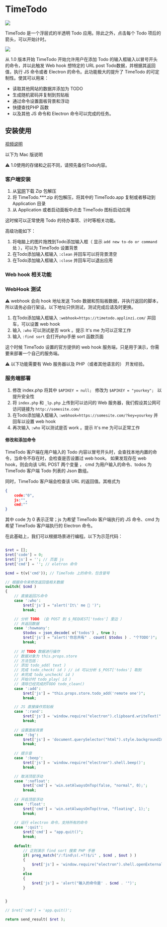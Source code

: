 # TimeTodo 

![](./image/timetodo.001.jpeg)

TimeTodo 是一个浮层式的半透明 Todo 应用。除此之外，点击每个 Todo 项后的箭头，可以开始计时。

![](./image/timetodo.002.jpeg)

从 1.0 版本开始 TimeTodo 开始允许用户在添加 Todo 的输入框输入以冒号开头的命令，并以此触发 Web hook 想特定的 URL post Todo数据，并根据其返回值，执行 JS 命令或者 Electron 的命令。此功能极大的提升了 TimeTodo 的可定制性。使其可以用来：

- 读取其他网站的数据并添加为 TODO
- 生成随机密码并复制到剪贴板
- 通过命令设置面板背景和浮动
- 快捷查找PHP 函数
- 以及其他 JS 命令和 Electron 命令可以完成的任务。

## 安装使用

[视频说明](https://www.bilibili.com/video/av37635866/)

以下为 Mac 版说明

⚠️ 1.0使用的存储和之前不同，请预先备份Todo内容。


### 客户端安装

1. 从[官网](http://timetodo.ftqq.com/)下载 Zip 包解压
2. 将 TimeTodo.***.zip 的包解压，将其中的 TimeTodo.app 复制或者移动到 Application 目录
3. 从 Application 或者启动面板中点击 TimeTodo 图标启动应用

这时候可以正常使用 Todo 的待办事项、计时等相关功能。

高级功能如下：

1. 将电脑上的图片拖拽到Todo添加输入框（ 显示 `add new to-do or command` 处 ），可以为 TimeTodo 设置背景
2. 在Todo添加输入框输入 `:clean` 并回车可以将背景清空
3. 在Todo添加输入框输入 `:close` 并回车可以退出应用

### Web hook 相关功能

### WebHook 测试

⚠️ webhook 会向 hook 地址发送 Todo 数据和剪贴板数据，并执行返回的脚本，所以请务必自行架设。以下地址只供测试，测试完成后请及时更换。

1. 在Todo添加输入框输入 `:webhook=https://timetodo.applinzi.com/` 并回车，可以设置 web hook
2. 输入 `:who` 可以测试是否 work 。提示 It's me 为可以正常工作
3. 输入 `:find sort` 会打开php手册 sort 函数页面

这个时候 TimeTodo 设置的官方提供的 web hook 服务端，只是用于演示，你需要来部署一个自己的服务端。

⚠️ 以下功能需要有 Web 服务器以及 PHP（或者其他语言的） 开发经验。


### 服务端部署


1. 修改 index.php 将其中 `$APIKEY = null; ` 修改为 `$APIKEY = "yourkey"; ` 以提升安全性
2. 将 `index.php` 和 `_lp.php` 上传到可以访问的 Web 服务器，我们假设其公网可访问链接为 `http://somesite.com/`
3. 在Todo添加输入框输入 `:webhook=https://somesite.com/?key=yourkey` 并回车以设置 web hook
4. 再次输入 `:who` 可以测试是否 work 。提示 It's me 为可以正常工作

#### 修改和添加命令

TimeTodo 客户端在用户输入的 Todo 内容以冒号开头时，会查找本地内置的命令，当命令不存在时，会检查是否设置过 web hook。
如果发现存在 web hook，则会向该 URL POST 两个变量 ， cmd 为用户输入的命令、todos 为 TimeTodo 客户端 Todo 列表的 Json 数组。

同时，TimeTodo 客户端会检查该 URL 的返回值。其格式为

```json
{
    code:"0",
    js:"",
    cmd:""
}
```
其中 code 为 0 表示正常；js 为希望 TimeTodo 客户端执行的 JS 命令、cmd 为希望 TimeTodo 客户端执行的 Electron 命令。

在此基础上，我们可以根据场景进行编程。以下为示范代码：

```php

$ret = [];
$ret['code'] = 0;
$ret['js'] = ''; // 页面 js
$ret['cmd'] = ''; // eletron 命令

$cmd = t(v('cmd')); // TimeTodo 上的命令，包含冒号

// 根据命令来修改返回值相关数据
switch( $cmd )
{
    // 直接返回JS命令
    case ':who':
        $ret['js'] = "alert('It\' me 🤠 ')";
        break;

    // 分析 TODO （会 POST 到 $_REQUEST['todos'] 里边 ）
    // 并返回数据
    case ':howmany':
        $todos = json_decode( v('todos') , true );
        $ret['js'] = "alert('你总共有" . count( $todos ) . "个TODO')"; 
        break; 
    
    // 对 TODO 数据进行操作
    // 数据对象为 this.props.store
    // 方法包括：
    // 添加 todo_add( text )
    // 完成 todo_check( id ) // id 可以分析 $_POST['todos'] 取到
    // 未完成 todo_uncheck( id ) 
    // 开始计时 todo_play( id ) 
    // 清除已经完成的TODO todo_clean()
    case ':add':
        $ret['js'] = "this.props.store.todo_add('remote one')"; 
        break;

    // JS 直接操作剪贴板
    case ':rand':
        $ret['js'] = 'window.require("electron").clipboard.writeText("'.uniqid().'");alert("随机密码已复制到剪贴板")';  
        break; 
    
    // 设置面板背景    
    case ':bg':
        $ret['js'] = 'document.querySelector("html").style.backgroundImage = "url(\'https://ws1.sinaimg.cn/large/40dfde6fly1fxy3his1hsj20jq0rsk0q.jpg\')";';  
        break;
    
    // 提示音
    case ':beep':
        $ret['js'] = 'window.require("electron").shell.beep()'; 
        break;

    // 取消顶层浮动
    case ':nofloat':
        $ret['cmd'] = 'win.setAlwaysOnTop(false, "normal", 0);'; 
        break; 
    
    // 开启顶层浮动
    case ':float':
        $ret['cmd'] = 'win.setAlwaysOnTop(true, "floating", 1);'; 
        break;     
    
    // 运行 electron 命令，支持所有的命令
    case ':quit':
        $ret['cmd'] = "app.quit()"; 
        break; 
    
    default:
        // 正则演示 find sort 搜索 PHP 手册
        if( preg_match("/:find\s(.+?)$/i" , $cmd , $out ) )
        {
            $ret['js'] = 'window.require("electron").shell.openExternal("http://www.php.net/manual-lookup.php?pattern=' . $out[1] . '");';
        }
        else
        {
            $ret['js'] = 'alert("输入的命令是' . $cmd . '")';
        }
        

}

// $ret['cmd'] = 'app.quit()';

return send_result( $ret );
```
